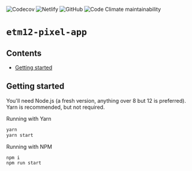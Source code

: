 ![Codecov](https://img.shields.io/codecov/c/github/stuf/etm12-pixel-app?style=for-the-badge)
![Netlify](https://img.shields.io/netlify/8bfc2ad0-a348-4395-960e-c3331f794428?style=for-the-badge)
![GitHub](https://img.shields.io/github/license/stuf/etm12-pixel-app?style=for-the-badge)
![Code Climate maintainability](https://img.shields.io/codeclimate/maintainability/stuf/etm12-pixel-app?style=for-the-badge)

# `etm12-pixel-app`

## Contents

- [Getting started](#getting-started)

## Getting started

You'll need Node.js (a fresh version, anything over 8 but 12 is preferred). Yarn is recommended, but not required.

Running with Yarn

```sh
yarn
yarn start
```

Running with NPM

```sh
npm i
npm run start
```
